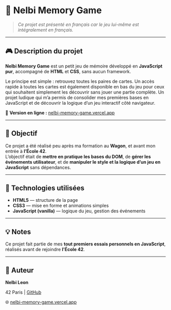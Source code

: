 # 🧠 Nelbi Memory Game

> *Ce projet est présenté en français car le jeu lui-même est intégralement en français.*

---

## 🎮 Description du projet

**Nelbi Memory Game** est un petit jeu de mémoire développé en **JavaScript pur**, accompagné de **HTML** et **CSS**, sans aucun framework.

Le principe est simple : retrouvez toutes les paires de cartes. Un accès rapide à toutes les cartes est également disponible en bas du jeu pour ceux qui souhaitent simplement les découvrir sans jouer une partie complète.
Un projet ludique qui m’a permis de consolider mes premières bases en JavaScript et de découvrir la logique d’un jeu interactif côté navigateur.

🔗 **Version en ligne :** [nelbi-memory-game.vercel.app](https://nelbi-memory-game.vercel.app)

---

## 🚀 Objectif

Ce projet a été réalisé peu après ma formation au **Wagon**, et avant mon entrée à **l’École 42**.  
L’objectif était de **mettre en pratique les bases du DOM**, de **gérer les événements utilisateur**, et de **manipuler le style et la logique d’un jeu en JavaScript** sans dépendances.

---

## 🧱 Technologies utilisées

- **HTML5** — structure de la page  
- **CSS3** — mise en forme et animations simples  
- **JavaScript (vanilla)** — logique du jeu, gestion des événements

---

## 💡 Notes

Ce projet fait partie de mes **tout premiers essais personnels en JavaScript**, réalisés avant de rejoindre **l'École 42**.

---

## 🧩 Auteur

**Nelbi Leon**  

42 Paris | [GitHub](https://github.com/Bineleon)

🌐 [nelbi-memory-game.vercel.app](https://nelbi-memory-game.vercel.app)
